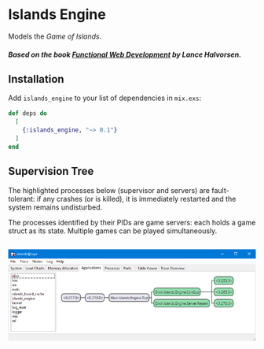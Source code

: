 # Islands Engine

Models the _Game of Islands_.

##### Based on the book [Functional Web Development](https://pragprog.com/titles/lhelph/functional-web-development-with-elixir-otp-and-phoenix/) by Lance Halvorsen.

## Installation

Add `islands_engine` to your list of dependencies in `mix.exs`:

```elixir
def deps do
  [
    {:islands_engine, "~> 0.1"}
  ]
end
```

## Supervision Tree

The highlighted processes below (supervisor and servers) are fault-tolerant:
if any crashes (or is killed), it is immediately restarted and the system
remains undisturbed.

The processes identified by their PIDs are game servers: each holds a game
struct as its state. Multiple games can be played simultaneously.

## ![engine_app](images/islands_engine_app.png)

